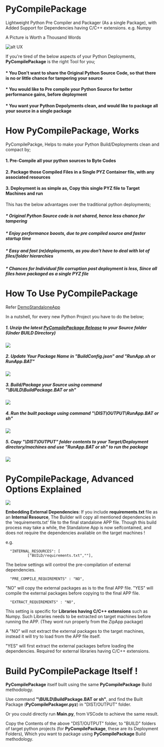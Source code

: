 # PyCompilePackage
Lightweight Python Pre Compiler and Packager (As a single Package),
with Added Support for Dependencies having C/C++ extensions. e.g. Numpy

A Picture is Worth a Thousand Words

![alt UX](https://github.com/avarghesein/PyCompilePackage/blob/main/Docs/DeploymentModels.png)

If you're tired of the below aspects of your Python Deployments, **PyCompilePackage** is the right Tool for you;

#### * You Don't want to share the Original Python Source Code, so that there is no or little chance for tampering your source

#### * You would like to Pre compile your Python Source for better performance gains, before deployment

#### * You want your Python Depolyments clean, and would like to package all your source in a single package

# How PyCompilePackage, Works

PyCompilePackge, Helps to make your Python Build/Deployments clean and compact by;

#### 1. Pre-Compile all your python sources to Byte Codes

#### 2. Package those Compiled Files in a Single PYZ Container file, with any associated resources

#### 3. Deployment is as simple as, Copy this single PYZ file to Target Machines and run

This has the below advantages over the traditional python deployments;

##### * Original Python Source code is not shared, hence less chance for tampering

##### * Enjoy performance boosts, due to pre compiled source and faster startup time

##### * Easy and fast (re)deployments, as you don't have to deal with lot of files/folder hierarchies 

##### * Chances for Individual file corruption post deployment is less, Since all files have packaged as a single PYZ file

# How To Use PyCompilePackage

Refer [DemoStandaloneApp](https://github.com/avarghesein/PyCompilePackage/tree/main/DemoStandaloneApp)

In a nutshell, for every new Python Project you have to do the below;

##### 1. Unzip the latest [PyCompilePackage Release](https://github.com/avarghesein/PyCompilePackage/releases/download/Version11/BUILD.zip) to your Source folder (Under BUILD Directory)

![](https://github.com/avarghesein/PyCompilePackage/blob/main/Docs/BuildTemplateFolder.png)

##### 2. Update Your Package Name in "BuildConfig.json" and "RunApp.sh or RunApp.BAT"

![](https://github.com/avarghesein/PyCompilePackage/blob/main/Docs/UpdatePackageName.png)

##### 3. Build/Package your Source using command "\BUILD\BuildPackage.BAT or sh"

![](https://github.com/avarghesein/PyCompilePackage/blob/main/Docs/BuildPackage.png)

##### 4. Run the built package using command "\DIST\OUTPUT\RunApp.BAT or sh"

![](https://github.com/avarghesein/PyCompilePackage/blob/main/Docs/RunPackage.png)

##### 5. Copy "\DIST\OUTPUT" folder contents to your Target/Deployment directory/machines and use "RunApp.BAT or sh" to run the package

![](https://github.com/avarghesein/PyCompilePackage/blob/main/Docs/DeployPackage.png)

# PyCompilePackage, Advanced Options Explained

![](https://github.com/avarghesein/PyCompilePackage/blob/main/Docs/AdvancedOptions.png)

**Embedding External Dependencies**: 
If you include **requirements.txt** file as an **Internal Resource**, The Builder will copy all mentioned dependencies in the
'requirements.txt' file to the final standalone APP file. Though this build process may take a while, 
the Standalone App is now selfcontained, and does not require the dependencies available on the target machines !

e.g.

      "INTERNAL_RESOURCES": [
              ["BUILD/requirements.txt",""],

The below settings will control the pre-compilation of external dependencies. 

      "PRE_COMPILE_REQUIREMENTS" : "NO",
 
"NO" will copy the external packages as is to the final APP file.
"YES" will compile the external packages before copying to the final APP file.


      "EXTRACT_REQUIREMENTS" : "NO",
 
This setting is specific for **Libraries having C/C++ extensions** such as Numpy.
Such Libraries needs to be extracted on target machines before running the APP. (They wont run properly from the ZipApp package)

A "NO" will not extract the external packages to the target machines, instead it will try to load from the APP file itself.

"YES" will first extract the external packages before loading the dependencies.
Required for external libraries having C/C++ extensions.

# Build PyCompilePackage Itself !

**PyCompilePackage** itself built using the same **PyCompilePackage** Build methodology.

Use command **"\BUILD\BuildPackage.BAT or sh"**, and find the Built Package (**PyCompilePackager.pyz**) in "DIST/OUTPUT" folder. 

Or you could directly run **Main.py**, from VSCode to achieve the same result. 

Copy the Contents of the above "DIST/OUTPUT" folder, to "BUILD" folders of target python projects
(for **PyCompilePackage**, these are its Deployment Folders),
Which you want to package using **PyCompilePackage** Build methodology.
